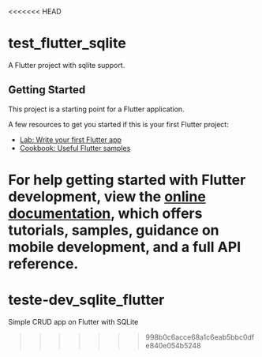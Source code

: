 <<<<<<< HEAD
# test_flutter_sqlite

A Flutter project with sqlite support.

## Getting Started

This project is a starting point for a Flutter application.

A few resources to get you started if this is your first Flutter project:

- [Lab: Write your first Flutter app](https://docs.flutter.dev/get-started/codelab)
- [Cookbook: Useful Flutter samples](https://docs.flutter.dev/cookbook)

For help getting started with Flutter development, view the
[online documentation](https://docs.flutter.dev/), which offers tutorials,
samples, guidance on mobile development, and a full API reference.
=======
# teste-dev_sqlite_flutter
Simple CRUD app on Flutter with SQLite
>>>>>>> 998b0c6acce68a1c6eab5bbc0dfe840e054b5248

